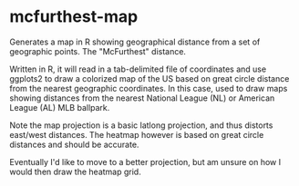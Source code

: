 mcfurthest-map
==============

Generates a map in R showing geographical distance from a set of geographic points. The "McFurthest" distance.

Written in R, it will read in a tab-delimited file of coordinates and use ggplots2 to draw a colorized map of the US based on great circle distance from the nearest geographic coordinates. In this case, used to draw maps showing distances from the nearest National League (NL) or American League (AL) MLB ballpark.

Note the map projection is a basic latlong projection, and thus distorts east/west distances. The heatmap however is based on great circle distances and should be accurate.

Eventually I'd like to move to a better projection, but am unsure on how I would then draw the heatmap grid.
